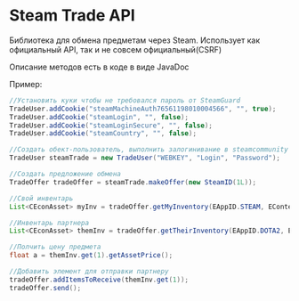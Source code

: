 Steam Trade API
===========================================================

Библиотека для обмена предметам через Steam.
Использует как официальный API, так и не совсем официальный(CSRF)

Описание методов есть в коде в виде JavaDoc

Пример:

```java
//Установить куки чтобы не требовался пароль от SteamGuard
TradeUser.addCookie("steamMachineAuth76561198010004566", "", true);
TradeUser.addCookie("steamLogin", "", false);
TradeUser.addCookie("steamLoginSecure", "", false);
TradeUser.addCookie("steamCountry", "", false);

//Создать обект-пользователь, выполнить залогинивание в steamcommunity
TradeUser steamTrade = new TradeUser("WEBKEY", "Login", "Password");

//Создать предложение обмена
TradeOffer tradeOffer = steamTrade.makeOffer(new SteamID(1L));

//Свой инвентарь
List<CEconAsset> myInv = tradeOffer.getMyInventory(EAppID.STEAM, EContextID.COMMUNITY);

//Инвентарь партнера
List<CEconAsset> themInv = tradeOffer.getTheirInventory(EAppID.DOTA2, EContextID.BACKPACK);

//Полчить цену предмета
float a = themInv.get(1).getAssetPrice();

//Добавить элемент для отправки партнеру
tradeOffer.addItemsToReceive(themInv.get(1));
tradeOffer.send();
```